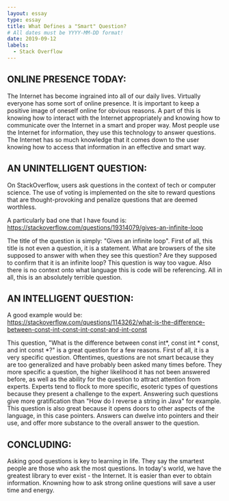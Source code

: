 ```yaml
---
layout: essay
type: essay
title: What Defines a "Smart" Question?
# All dates must be YYYY-MM-DD format!
date: 2019-09-12
labels:
  - Stack Overflow
---
```



## ONLINE PRESENCE TODAY:

The Internet has become ingrained into all of our daily lives. Virtually everyone has some sort of online presence. It is important to keep
a positive image of oneself online for obvious reasons. A part of this is knowing how to interact with the Internet appropriately and knowing
how to communicate over the Internet in a smart and proper way. Most people use the Internet for information, they use this technology to answer
questions. The Internet has so much knowledge that it comes down to the user knowing how to access that information in an effective and smart way.

## AN UNINTELLIGENT QUESTION:

On StackOverflow, users ask questions in the context of tech or computer science. The use of voting is implemented on the site to reward questions
that are thought-provoking and penalize questions that are deemed worthless.

A particularly bad one that I have found is: https://stackoverflow.com/questions/19314079/gives-an-infinite-loop

The title of the question is simply: "Gives an infinite loop". First of all, this title is not even a question, it is a statement. What are browsers
of the site supposed to answer with when they see this question? Are they supposed to confirm that it is an infinite loop? This question is way too vague.
Also there is no context onto what language this is code will be referencing. All in all, this is an absolutely terrible question.

## AN INTELLIGENT QUESTION:

A good example would be: https://stackoverflow.com/questions/1143262/what-is-the-difference-between-const-int-const-int-const-and-int-const

This question, "What is the difference between const int*, const int * const, and int const *?" is a great question for a few reasons. First
of all, it is a very specific question. Oftentimes, questions are not smart because they are too generalized and have probably been asked many
times before. They more specific a question, the higher likelihood it has not been answered before, as well as the ability for the question to
attract attention from experts. Experts tend to flock to more specific, esoteric types of questions because they present a challenge to the expert.
Answering such questions give more gratification than "How do I reverse a string in Java" for example. This question is also great because it opens
doors to other aspects of the language, in this case pointers. Answers can dwelve into pointers and their use, and offer more substance to the 
overall answer to the question.

## CONCLUDING:

Asking good questions is key to learning in life. They say the smartest people are those who ask the most questions. In today's world, we have the
greatest library to ever exist - the Internet. It is easier than ever to obtain information. Knowning how to ask strong online questions will
save a user time and energy.
